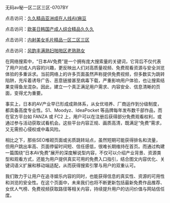 无码av秘一区二区三区-0707BY

点击访问：<a href="https://tfda.pages.dev/">久久精品亚洲成在人线AV麻豆</a>

点击访问：<a href="https://bsdf-5f5.pages.dev/">欧美日韩国产成人综合精品久久久</a>

点击访问：<a href="https://cfad.pages.dev/">内射美女毛片精品一区二区三区</a>

点击访问：<a href="https://gfd-5xg.pages.dev/">风韵丰满熟妇啪啪区老熟熟女</a>



在网络搜索中，“日本AV免费”是一个拥有庞大搜索量的关键词，它背后不仅代表了用户对成人内容的兴趣，更反映出人们对高质量视频、免费观看资源与安全浏览体验的多重诉求。当前网络上的许多页面虽然声称提供免费视频，但多数实为跳转陷阱，充斥着诱导广告、恶意链接甚至病毒下载，严重影响用户体验，也让搜索结果变得鱼龙混杂。因此，建立一个真正满足用户需求、内容安全、信息清晰的页面，变得尤为重要。

事实上，日本的AV产业早已形成成熟体系，从女优培养、厂商运作到分级制度，都具备高度专业性。S1、Moodyz、IdeaPocket 等品牌每年发布数千部作品，而在官方平台如 FANZA 或 FC2 上，用户可以在注册后获得部分免费观看权利，或通过参与活动获取试看机会。这些平台内容正规、画质高清，既满足“免费”需求，又无需担心侵权或中毒风险。

相比之下，那些SEO堆砌页面或劣质跳转站点，虽然短期可能获得排名和流量，但用户跳出率高、页面停留时间短、信任感低，很难长期维持在首页。而通过构建一篇围绕“日本AV免费”展开的深度解说型内容，不仅可以介绍产业背景、资源类型和观看方式，还能为用户提供真实可用的免费入口指引，结合图文内容优化、关键词语义扩展和移动端适配，从而获得搜索引擎与用户的双重认可。

我们致力于让用户在追寻娱乐内容的同时，也能获得信息的真实性、资源的可用性和浏览的安全性。在这个页面中，未来我们也将不断更新包括最新免费作品推荐、女优人气榜、免费视频获取路径等相关内容，持续提升用户的访问价值与网站信任度。


<span style="display:none;">[Canonical link]( https://github.com/ssy56416/881119 ）</span>
